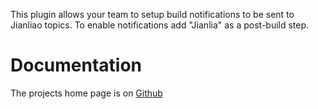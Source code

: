 This plugin allows your team to setup build notifications to be sent to
Jianliao topics. To enable notifications add "Jianlia" as a post-build
step.

# Documentation

The projects home page is on
[Github](https://github.com/NLMartian/jenkins-jianliao-plugin)
